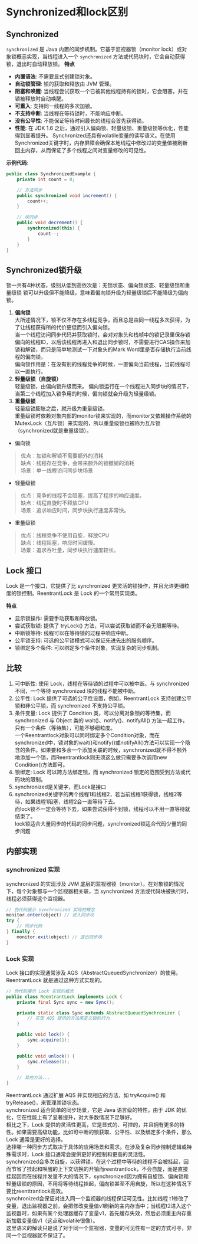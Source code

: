 # Synchronized和lock区别
## Synchronized
`synchronized` 是 Java 内置的同步机制。它基于监视器锁（monitor lock）或对象锁概忈实现，当线程进入一个 `synchronized` 方法或代码块时，它会自动获得锁，退出时自动释放锁。
**特点**
- **内置语法**: 不需要显式创建锁对象。
- **自动锁管理**: 锁的获取和释放由 JVM 管理。
- **阻塞和唤醒**: 当线程尝试获取一个已被其他线程持有的锁时，它会阻塞，并在锁被释放时自动唤醒。
- **可重入**: 支持同一线程的多次加锁。
- **不支持中断**: 当线程在等待锁时，不能响应中断。
- **没有公平性**: 不能保证等待时间最长的线程会首先获得锁。
- **性能**: 在 JDK 1.6 之后，通过引入偏向锁、轻量级锁、重量级锁等优化，性能得到显著提升。
Synchronized还具有volatile变量的读写语义。在使用Synchronized关键字时，内存屏障会确保本地线程中修改过的变量值被刷新回主内存，从而保证了多个线程之间对变量修改的可见性。  

**示例代码**:
```java
public class SynchronizedExample {
    private int count = 0;

    // 方法同步
    public synchronized void increment() {
        count++;
    }

    // 块同步
    public void decrement() {
        synchronized(this) {
            count--;
        }
    }
}
```
## Synchronized锁升级
锁一共有4种状态，级别从低到高依次是：无锁状态、偏向锁状态、轻量级锁和重量级锁
锁可以升级但不能降级，意味着偏向锁升级为轻量级锁后不能降级为偏向锁。
1. **偏向锁**  
大所述情况下，锁不仅不存在多线程竞争，而且总是由同一线程多次获得，为了让线程获得所的代价更低而引入偏向锁。  
当一个线程访问同步代码并获取锁时，会对对象头和栈帧中的锁记录里保存锁偏向的线程ID，以后该线程再进入和退出同步锁时，不需要进行CAS操作来加锁和解锁，而只是简单地测试一下对象头的Mark Word里是否存储执行当前线程的偏向锁。  
偏向锁作用是：在没有别的线程竞争的时候，一直偏向当前线程，当前线程可以一直执行。
2. **轻量级锁（自旋锁）**  
轻量级锁，由偏向锁升级而来。
偏向锁运行在一个线程进入同步块的情况下，当第二个线程加入锁争用的时候，偏向锁就会升级为轻量级锁。
3. **重量级锁**  
轻量级锁膨胀之后，就升级为重量级锁。  
重量级锁时依赖对象内部的monitor锁来实现的，而monitor又依赖操作系统的MutexLock（互斥锁）来实现的，所以重量级锁也被称为互斥锁（synchronized就是重量级锁）。

- 偏向锁
> 优点：加锁和解锁不需要额外的消耗  
> 缺点：线程存在竞争，会带来额外的锁撤销的消耗  
> 场景：单一线程访问同步块场景
- 轻量级锁
> 优点：竞争的线程不会阻塞，提高了程序的响应速度。  
> 缺点：线程自旋时不释放CPU  
> 场景：追求响应时间，同步块执行速度非常快。  
- 重量级锁
> 优点：线程竞争不使用自旋，释放CPU  
> 缺点：线程阻塞，响应时间缓慢。  
> 场景：追求吞吐量，同步块执行速度较长。
## Lock 接口
Lock 是一个接口，它提供了比 synchronized 更灵活的锁操作，并且允许更细粒度的锁控制。ReentrantLock 是 Lock 的一个常用实现类。

**特点**
- 显示锁操作: 需要手动获取和释放锁。
- 尝试获取锁: 提供了 tryLock() 方法，可以尝试获取锁而不会无限期等待。
- 中断锁等待: 线程可以在等待锁的过程中响应中断。
- 公平锁支持: 可选的公平锁模式可以保证先进先出的服务顺序。
- 锁绑定多个条件: 可以绑定多个条件对象，实现复杂的同步机制。
## 比较
1. 可中断性: 使用 Lock，线程在等待锁的过程中可以被中断。与 synchronized 不同，一个等待 synchronized 块的线程不能被中断。
2. 公平性: Lock 提供了可选的公平性设置，例如，ReentrantLock 支持创建公平锁和非公平锁，而 synchronized 不支持公平锁。
3. 条件变量: Lock 提供了 Condition 类，可以分离对象锁的等待集，而 synchronized 与 Object 类的 wait()、notify()、notifyAll() 方法一起工作，只有一个条件（等待集），可能不够细粒度。  
一个Reentrantlock对象可以同时绑定多个Condition对象，而在synchronized中，锁对象的wait()和notify()或notifyAll()方法可以实现一个隐含的条件。如果要和多余一个添加关联的时候，synchronized就不得不额外地添加一个锁，而Reentrantlock则无须这么做只需要多次调用new Condition()方法即可。  
4. 锁绑定: Lock 可以跨方法绑定锁，而 synchronized 锁定的范围受到方法或代码块的限制。
5. synchronized是关键字，而Lock是接口
6. synchronized关键字的两个线程1和线程2，若当前线程1获得锁，线程2等待，如果线程1阻塞，线程2会一直等待下去。  
而lock锁不一定会等待下去，如果尝试获得不到锁，线程可以不用一直等待就结束了。  
lock锁适合大量同步的代码的同步问题，synchronized锁适合代码少量的同步问题
## 内部实现
### synchronized 实现
synchronized 的实现涉及 JVM 底层的监视器锁（monitor）。在对象锁的情况下，每个对象都与一个监视器相关联，当 synchronized 方法或代码块被执行时，线程必须获得这个监视器。
```Java
// 伪代码展示 synchronized 实现的概念
monitor.enter(object) // 进入同步块
try {
    // 同步代码
} finally {
    monitor.exit(object) // 退出同步块
}
```
### Lock 实现
Lock 接口的实现通常涉及 AQS（AbstractQueuedSynchronizer）的使用。ReentrantLock 就是通过这种方式实现的。
```Java
// 伪代码展示 Lock 实现的概念
public class ReentrantLock implements Lock {
    private final Sync sync = new Sync();

    private static class Sync extends AbstractQueuedSynchronizer {
        // 实现 AQS 提供的方法来定义锁的行为
    }

    public void lock() {
        sync.acquire(1);
    }

    public void unlock() {
        sync.release(1);
    }

    // 其他方法...
}
```
ReentrantLock 通过扩展 AQS 并实现相应的方法，如 tryAcquire() 和 tryRelease()，来管理其锁状态。  
synchronized 适合简单的同步场景，它是 Java 语言级的特性。由于 JDK 的优化，它在性能上有了显著提升，对大多数情况下足够好。  
相比之下，Lock 提供的灵活性更高，它是显式的、可控的，并且拥有更多的特性。如果需要高级功能，比如可中断的锁获取、公平性、以及绑定多个条件，那么 Lock 通常是更好的选择。  
选择哪一种同步方式取决于具体的应用场景和需求。在涉及复杂同步控制逻辑或特殊需求时，Lock 接口通常会提供更好的控制和更高的灵活性。  
synchronized会多次自旋，以获得锁，在这个过程中等待的线程不会被挂起，因而节省了挂起和唤醒的上下文切换的开销而reentrantlock，不会自旋，而是直接挂起因而在线程并发量不大的情况下，synchronized因为拥有自旋锁、偏向锁和轻量级锁的原因，不用将等待线程挂起，偏向锁甚至不用自旋，所以在这种情况下要比reenttrantlock高效。   
synchronized会保证对进入同一个监视器的线程保证可见性。比如线程 t1修改了变量，退出监视器之前，会把修改变量值v1刷新的主内存当中；当线程t2进入这个监视器时，如果有某个处理器缓存了变量v1，首先缓存失效，然后必须重主内存重新加载变量值v1（这点和volatile很像）。  
这里语义的解读只是说了对于同一个监视器，变量的可见性有一定的方式可寻，非同一个监视器就不保证了。
